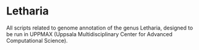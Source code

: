 # Letharia

All scripts related to genome annotation of the genus Letharia, designed to be run in UPPMAX (Uppsala Multidisciplinary Center for Advanced Computational Science).
